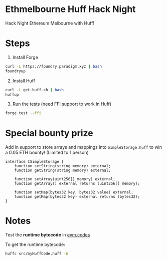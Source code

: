 # Ethmelbourne Huff Hack Night
Hack Night Ethereum Melbourne with Huff!

# Steps

1. Install Forge

```bash
curl -L https://foundry.paradigm.xyz | bash
foundryup
```

2. Install Huff

```bash
curl -L get.huff.sh | bash
huffup
```

3. Run the tests (need FFI support to work in Huff)

```bash
forge test --ffi
```

# Special bounty prize
Add in support to store arrays and mappings into `SimpleStorage.huff` to win a 0.05 ETH bounty! (Limited to 1 person)

```solidity
interface ISimpleStorage {
    function setString(string memory) external;
    function getString(string memory) external;

    function setArray(uint256[] memory) external;
    function getArray() external returns (uint256[] memory);

    function setMap(bytes32 key, bytes32 value) external;
    function getMap(bytes32 key) external returns (bytes32);
}
```

# Notes

Test the **runtime bytecode** in [evm.codes](evm.codes)

To get the runtime bytecode:

```bash
huffc src/myHuffCode.huff -b
```